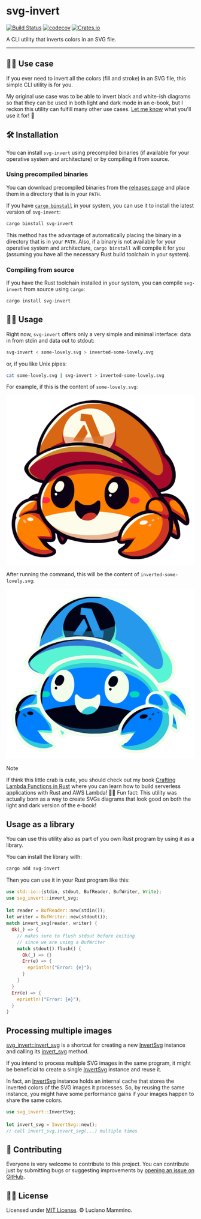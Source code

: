 # svg-invert

[![Build Status](https://github.com/lmammino/svg-invert/actions/workflows/rust.yml/badge.svg)](https://github.com/lmammino/svg-invert/actions/workflows/rust.yml)
[![codecov](https://codecov.io/gh/lmammino/svg-invert/graph/badge.svg?token=2a5OOr6Um4)](https://codecov.io/gh/lmammino/svg-invert)
[![Crates.io](https://img.shields.io/crates/v/svg-invert.svg)](https://crates.io/crates/svg-invert)

A CLI utility that inverts colors in an SVG file.

---

## 💁‍♂️ Use case

If you ever need to invert all the colors (fill and stroke) in an SVG file, this simple CLI utility is for you.

My original use case was to be able to invert black and white-ish diagrams so that they can be used in both light and dark mode in an e-book, but I reckon this utility can fulfill many other use cases. [Let me know](https://twitter.com/loige) what you'll use it for! 🚀


## 🛠️ Installation

You can install `svg-invert` using precompiled binaries (if available for your operative system and architecture) or by compiling it from source.

### Using precompiled binaries

You can download precompiled binaries from the [releases page](https://github.com/lmammino/svg-invert/releases) and place them in a directory that is in your `PATH`.

If you have [`cargo binstall`](https://github.com/cargo-bins/cargo-binstall) in your system, you can use it to install the latest version of `svg-invert`:

```bash
cargo binstall svg-invert
```

This method has the advantage of automatically placing the binary in a directory that is in your `PATH`. Also, if a binary is not available for your operative system and architecture, `cargo binstall` will compile it for you (assuming you have all the necessary Rust build toolchain in your system).

### Compiling from source

If you have the Rust toolchain installed in your system, you can compile `svg-invert` from source using `cargo`:

```bash
cargo install svg-invert
```

## 👩‍🏫 Usage

Right now, `svg-invert` offers only a very simple and minimal interface: data in from stdin and data out to stdout:

```bash
svg-invert < some-lovely.svg > inverted-some-lovely.svg
```

or, if you like Unix pipes:

```bash
cat some-lovely.svg | svg-invert > inverted-some-lovely.svg
```

For example, if this is the content of `some-lovely.svg`:

![A lovely crab with a Lambda hat](./examples/some-lovely.svg)

After running the command, this will be the content of `inverted-some-lovely.svg`:

![A lovely crab with a Lambda hat with inverted colours](./examples/inverted-some-lovely.svg)

> [!NOTE]
> If think this little crab is cute, you should check out my book [Crafting Lambda Functions in Rust](https://rust-lambda.com) where you can learn how to build serverless applications with Rust and AWS Lambda! 🦀🚀 Fun fact: This utility was actually born as a way to create SVGs diagrams that look good on both the light and dark version of the e-book!

## Usage as a library

You can use this utility also as part of you own Rust program by using it as a library.

You can install the library with:

```bash
cargo add svg-invert
```

Then you can use it in your Rust program like this:

```rust
use std::io::{stdin, stdout, BufReader, BufWriter, Write};
use svg_invert::invert_svg;

let reader = BufReader::new(stdin());
let writer = BufWriter::new(stdout());
match invert_svg(reader, writer) {
  Ok(_) => {
    // makes sure to flush stdout before exiting
    // since we are using a BufWriter
    match stdout().flush() {
      Ok(_) => {}
      Err(e) => {
        eprintln!("Error: {e}");
      }
    }
  }
  Err(e) => {
    eprintln!("Error: {e}");
  }
}
```

## Processing multiple images

[svg_invert::invert_svg](fn.invert_svg.html) is a shortcut for creating a new [InvertSvg](struct.InvertSvg.html) instance and calling its [invert_svg](struct.InvertSvg.html#method.invert_svg) method.

If you intend to process multiple SVG images in the same program, it might be beneficial to create a single [InvertSvg](struct.InvertSvg.html) instance and reuse it.

In fact, an [InvertSvg](struct.InvertSvg.html) instance holds an internal cache that stores the inverted colors of the SVG images it processes.
So, by reusing the same instance, you might have some performance gains if your images happen to share the same colors.

```rust
use svg_invert::InvertSvg;

let invert_svg = InvertSvg::new();
// call invert_svg.invert_svg(...) multiple times
```

## 👷 Contributing

Everyone is very welcome to contribute to this project.
You can contribute just by submitting bugs or suggesting improvements by
[opening an issue on GitHub](https://github.com/lmammino/svg-invert/issues).


## 👩‍⚖️ License

Licensed under [MIT License](LICENSE). © Luciano Mammino.